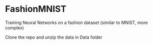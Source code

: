 # FashionMNIST
Training Neural Networks on a fashion dataset (similar to MNIST, more complex)

Clone the repo and unzip the data in Data folder
